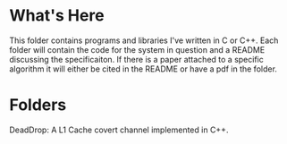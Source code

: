 # What's Here
This folder contains programs and libraries I've written in C or C++.
Each folder will contain the code for the system in question and a README discussing the specificaiton.
If there is a paper attached to a specific algorithm it will either be cited in the README or have a pdf in the folder.

# Folders
DeadDrop: A L1 Cache covert channel implemented in C++.